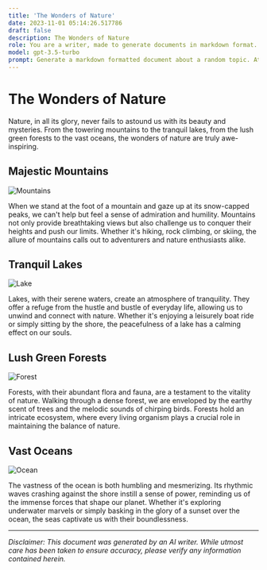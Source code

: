 ```yaml
---
title: 'The Wonders of Nature'
date: 2023-11-01 05:14:26.517786
draft: false
description: The Wonders of Nature
role: You are a writer, made to generate documents in markdown format. It is very important that all of the documents you generate are in valid markdown format.
model: gpt-3.5-turbo
prompt: Generate a markdown formatted document about a random topic. At the bottom, include a disclaimer explaining that the document was generated by you. The first line of the document should be the title. Make sure that the entire document is in proper markdown format, using a mix of various tags to make the document visually appealing.
---
```


# The Wonders of Nature

Nature, in all its glory, never fails to astound us with its beauty and mysteries. From the towering mountains to the tranquil lakes, from the lush green forests to the vast oceans, the wonders of nature are truly awe-inspiring.

## Majestic Mountains

![Mountains](https://example.com/mountains.jpg)

When we stand at the foot of a mountain and gaze up at its snow-capped peaks, we can't help but feel a sense of admiration and humility. Mountains not only provide breathtaking views but also challenge us to conquer their heights and push our limits. Whether it's hiking, rock climbing, or skiing, the allure of mountains calls out to adventurers and nature enthusiasts alike.

## Tranquil Lakes

![Lake](https://example.com/lake.jpg)

Lakes, with their serene waters, create an atmosphere of tranquility. They offer a refuge from the hustle and bustle of everyday life, allowing us to unwind and connect with nature. Whether it's enjoying a leisurely boat ride or simply sitting by the shore, the peacefulness of a lake has a calming effect on our souls.

## Lush Green Forests

![Forest](https://example.com/forest.jpg)

Forests, with their abundant flora and fauna, are a testament to the vitality of nature. Walking through a dense forest, we are enveloped by the earthy scent of trees and the melodic sounds of chirping birds. Forests hold an intricate ecosystem, where every living organism plays a crucial role in maintaining the balance of nature.

## Vast Oceans

![Ocean](https://example.com/ocean.jpg)

The vastness of the ocean is both humbling and mesmerizing. Its rhythmic waves crashing against the shore instill a sense of power, reminding us of the immense forces that shape our planet. Whether it's exploring underwater marvels or simply basking in the glory of a sunset over the ocean, the seas captivate us with their boundlessness.

---

*Disclaimer: This document was generated by an AI writer. While utmost care has been taken to ensure accuracy, please verify any information contained herein.*